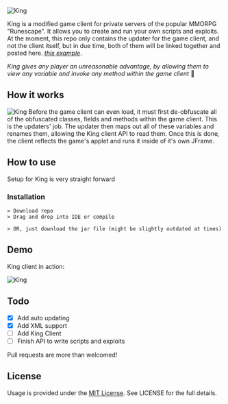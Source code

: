 ![King](https://dl.dropboxusercontent.com/s/0rq3fr0dtpvwd4h/NSGIF-header.png?dl=0)

King is a modified game client for private servers of the popular MMORPG "Runescape". It allows you to create and run your own scripts and exploits. At the moment, this repo only contains the updater for the game client, and not the client itself, but in due time, both of them will be linked together and posted here. [_this example_](http://files.parsetfss.com/2677410f-fd15-46aa-a2fa-258c85d4da30/tfss-2215cfe6-03b5-4546-8422-d292f875efb9-whom.gif). 

_King gives any player an unreasonable advantage, by allowing them to view any variable and invoke any method within the game client_ :imp:

## How it works
![King](https://dl.dropboxusercontent.com/s/nsh0s1shh9fbqpu/NSGIF-HIW.png?dl=0)
Before the game client can even load, it must first de-obfuscate all of the obfuscated classes, fields and methods within the game client. This is the updaters' job. The updater then maps out all of these variables and renames them, allowing the King client API to read them. Once this is done, the client reflects the game's applet and runs it inside of it's own JFrame.

## How to use

Setup for King is very straight forward

### Installation

```Installation:
> Download repo
> Drag and drop into IDE or compile

> OR, just download the jar file (might be slightly outdated at times)
```      

## Demo

King client in action:

![King](https://dl.dropboxusercontent.com/s/p02c6l7rzk6mf6m/NSGIF-HT.gif?dl=0)

## Todo
- [X] Add auto updating
- [X] Add XML support
- [ ] Add King Client
- [ ] Finish API to write scripts and exploits 

Pull requests are more than welcomed!

## License
Usage is provided under the [MIT License](http://http//opensource.org/licenses/mit-license.php). See LICENSE for the full details.
